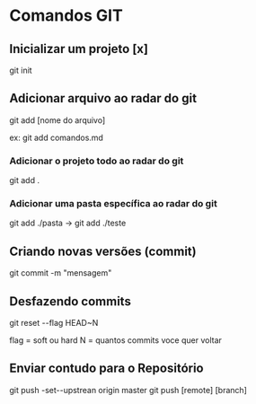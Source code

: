 # Comandos GIT

## Inicializar um projeto [x]
git init

## Adicionar arquivo ao radar do git
git add [nome do arquivo]

ex: git add comandos.md

### Adicionar o projeto todo ao radar do git
git add .

### Adicionar uma pasta específica ao radar do git
git add ./pasta -> git add ./teste

## Criando novas versões (commit)
git commit -m "mensagem"

## Desfazendo commits
git reset --flag HEAD~N

flag = soft ou hard
N = quantos commits voce quer voltar

## Enviar contudo para o Repositório
git push -set--upstrean origin master
git push [remote] [branch]